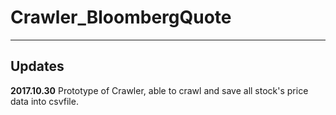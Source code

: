 # Crawler_BloombergQuote
***
## Updates
**2017.10.30** Prototype of Crawler, able to crawl and save all stock's price data into csvfile.
